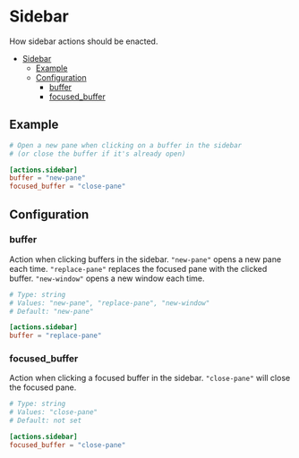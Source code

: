 # Sidebar

How sidebar actions should be enacted.

- [Sidebar](#sidebar)
  - [Example](#example)
  - [Configuration](#configuration)
    - [buffer](#buffer)
    - [focused\_buffer](#focused_buffer)

## Example

```toml
# Open a new pane when clicking on a buffer in the sidebar
# (or close the buffer if it's already open)

[actions.sidebar]
buffer = "new-pane"
focused_buffer = "close-pane"
```

## Configuration

### buffer

Action when clicking buffers in the sidebar. `"new-pane"` opens a new pane each time. `"replace-pane"` replaces the focused pane with the clicked buffer. `"new-window"` opens a new window each time.

```toml
# Type: string
# Values: "new-pane", "replace-pane", "new-window"
# Default: "new-pane"

[actions.sidebar]
buffer = "replace-pane"
```

### focused_buffer

Action when clicking a focused buffer in the sidebar. `"close-pane"` will close the focused pane.

```toml
# Type: string
# Values: "close-pane"
# Default: not set

[actions.sidebar]
focused_buffer = "close-pane"
```
